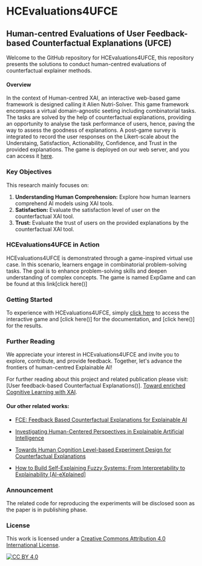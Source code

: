 # HCEvaluations4UFCE
## Human-centred Evaluations of User Feedback-based Counterfactual Explanations (UFCE)

Welcome to the GitHub repository for HCEvaluations4UFCE, this repository presents the solutions to conduct human-centred evaluations of counterfactual explainer methods.

#### Overview

In the context of Human-centred XAI, an interactive web-based game framework is designed calling it Alien Nutri-Solver. This game framework encompass a virtual domain-agnostic seeting including combinatorial tasks. The tasks are solved by the help of counterfactual explanations, providing an opportunity to analyse the task performance of users, hence, paving the way to assess the goodness of explanations. A post-game survey is integrated to record the user responses on the Likert-scale about the Understaing, Satisfaction, Actionability, Confidence, and Trust in the provided explanations. The game is deployed on our web server, and you can access it [here](http://85.235.144.146:8888/index.html).

### Key Objectives

This research mainly focuses on:

1. **Understanding Human Comprehension:** Explore how human learners comprehend AI models using XAI tools.
2. **Satisfaction:** Evaluate the satisfaction level of user on the counterfactual XAI tool.
3. **Trust:** Evaluate the trust of users on the provided explanations by the counterfactual XAI tool.

### HCEvaluations4UFCE in Action

HCEvaluations4UFCE is demonstrated through a game-inspired virtual use case. In this scenario, learners engage in combinatorial problem-solving tasks. The goal is to enhance problem-solving skills and deepen understanding of complex concepts. The game is named ExpGame and can be found at this link[click here()]

### Getting Started

To experience with HCEvaluations4UFCE, simply [click here](http://85.235.144.146:8888/index.html) to access the interactive game and [click here()] for the documentation, and [click here()] for the results.

### Further Reading

We appreciate your interest in HCEvaluations4UFCE and invite you to explore, contribute, and provide feedback. Together, let's advance the frontiers of human-centred Explainable AI!

For further reading about this project and related publication please visit:
[User feedback-based Counterfactual Explanations()].
[Toward enriched Cognitive Learning with XAI](https://arxiv.org/abs/2312.12290).

#### Our other related works:
- [FCE: Feedback Based Counterfactual Explanations for Explainable AI](https://ieeexplore.ieee.org/document/9819899)
  
- [Investigating Human-Centered Perspectives in Explainable Artificial Intelligence](https://ceur-ws.org/Vol-3518/paper4.pdf)
  
- [Towards Human Cognition Level-based Experiment Design for Counterfactual Explanations](https://ieeexplore.ieee.org/abstract/document/9994203)
  
- [How to Build Self-Explaining Fuzzy Systems: From Interpretability to Explainability [AI-eXplained]](https://ieeexplore.ieee.org/document/10384509/references#references)

### Announcement
The related code for reproducing the experiments will be disclosed soon as the paper is in publishing phase.


### License

This work is licensed under a
[Creative Commons Attribution 4.0 International License][cc-by].

[![CC BY 4.0][cc-by-image]][cc-by]

[cc-by]: http://creativecommons.org/licenses/by/4.0/
[cc-by-image]: https://i.creativecommons.org/l/by/4.0/88x31.png
[cc-by-shield]: https://img.shields.io/badge/License-CC%20BY%204.0-lightgrey.svg
